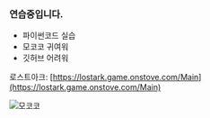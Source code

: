 ### 연습중입니다.
- 파이썬코드 실습
- 모코코 귀여워
- 깃허브 어려워


로스트아크: [https://lostark.game.onstove.com/Main](https://lostark.game.onstove.com/Main)

![모코코](https://upload3.inven.co.kr/upload/2023/08/11/bbs/i13137837364.jpg)